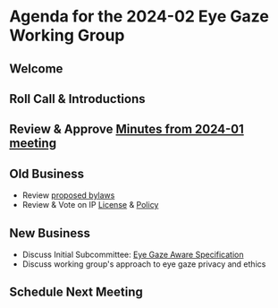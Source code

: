 # Agenda for the 2024-02 Eye Gaze Working Group

## Welcome

## Roll Call & Introductions

## Review & Approve [Minutes from 2024-01 meeting](https://github.com/ATIA-Org/eye-gaze-wg/blob/main/meetings/2024-01/minutes.md)

## Old Business

* Review [proposed bylaws](https://github.com/ATIA-Org/eye-gaze-wg/blob/main/bylaws.md)
* Review & Vote on IP [License](https://github.com/ATIA-Org/eye-gaze-wg/blob/main/LICENSE) & [Policy](https://github.com/ATIA-Org/eye-gaze-wg/blob/main/ip-policy.md)

## New Business

* Discuss Initial Subcommittee: [Eye Gaze Aware Specification](https://github.com/ATIA-Org/eye-gaze-aware)
* Discuss working group's approach to eye gaze privacy and ethics

## Schedule Next Meeting
